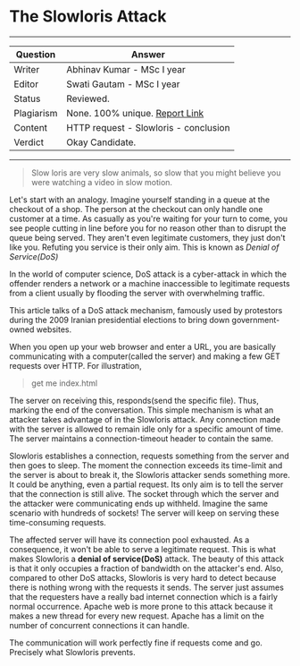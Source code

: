 # The Slowloris Attack

---

| Question   | Answer                                                                 |
| ---------- | ---------------------------------------------------------------------- |
| Writer     | Abhinav Kumar - MSc I year                                             |
| Editor     | Swati Gautam - MSc I year                                              |
| Status     | Reviewed.                                                              |
| Plagiarism | None. 100% unique. [Report Link](./plag-reports/plag-slowloris-v1.pdf) |
| Content    | HTTP request - Slowloris - conclusion                                  |
| Verdict    | Okay Candidate.                                                        |

---
> Slow loris are very slow animals, so slow that you might believe you were watching a video in slow motion.

Let's start with an analogy. Imagine yourself standing in a queue at the checkout of a shop. The person at the checkout can only handle one customer at a time. As casually as you're waiting for your turn to come, you see people cutting in line before you for no reason other than to disrupt the queue being served. They aren't even legitimate customers, they just don't like you. Refuting you service is their only aim.
This is known as *Denial of Service(DoS)*

In the world of computer science, DoS attack is a cyber-attack in which the offender renders a network or a machine inaccessible to legitimate requests from a client usually by flooding the server with overwhelming traffic.

This article talks of a DoS attack mechanism, famously used by protestors during the 2009 Iranian presidential elections to bring down government-owned websites.

When you open up your web browser and enter a URL, you are basically communicating with a computer(called the server) and making a few GET requests over HTTP.
For illustration,

> get me index.html

The server on receiving this, responds(send the specific file). Thus, marking the end of the conversation. This simple mechanism is what an attacker takes advantage of in the Slowloris attack. Any connection made with the server is allowed to remain idle only for a specific amount of time. The server maintains a connection-timeout header to contain the same.

Slowloris establishes a connection, requests something from the server and then goes to sleep. The moment the connection exceeds its time-limit and the server is about to break it, the Slowloris attacker sends something more. It could be anything, even a partial request. Its only aim is to tell the server that the connection is still alive. The socket through which the server and the attacker were communicating ends up withheld. Imagine the same scenario with hundreds of sockets! The server will keep on serving these time-consuming requests.

The affected server will have its connection pool exhausted. As a consequence, it won't be able to serve a legitimate request. This is what makes Slowloris a **denial of service(DoS)** attack. The beauty of this attack is that it only occupies a fraction of bandwidth on the attacker's end. Also, compared to other DoS attacks, Slowloris is very hard to detect because there is nothing wrong with the requests it sends. The server just assumes that the requesters have a really bad internet connection which is a fairly normal occurrence. Apache web is more prone to this attack because it makes a new thread for every new request. Apache has a limit on the number of concurrent connections it can handle.

The communication will work perfectly fine if requests come and go. Precisely what Slowloris prevents.
